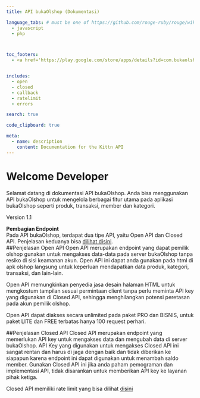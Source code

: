 ```yaml
---
title: API bukaOlshop (Dokumentasi)

language_tabs: # must be one of https://github.com/rouge-ruby/rouge/wiki/List-of-supported-languages-and-lexers
  - javascript
  - php



toc_footers:
  - <a href='https://play.google.com/store/apps/details?id=com.bukaolshop'>Download bukaOlshop</a>


includes:
  - open
  - closed
  - callback
  - ratelimit
  - errors

search: true

code_clipboard: true

meta:
  - name: description
    content: Documentation for the Kittn API
---
```


# Welcome Developer

Selamat datang di dokumentasi API bukaOlshop. Anda bisa menggunakan API bukaOlshop untuk mengelola berbagai fitur utama pada aplikasi bukaOlshop seperti produk, transaksi, member dan kategori.

Version 1.1

<aside class="notice">
<b>Pembagian Endpoint</b><br>
Pada API bukaOlshop, terdapat dua tipe API, yaitu Open API dan Closed API. Penjelasan keduanya bisa <a href="#penjelasan-open-api">dilihat disini</a>.
</aside>
##Penjelasan Open API
Open API merupakan endpoint yang dapat pemilik olshop gunakan untuk mengakses data-data pada server bukaOlshop tanpa resiko di sisi keamanan akun. Open API ini dapat anda gunakan pada html di apk olshop langsung untuk keperluan mendapatkan data produk, kategori, transaksi, dan lain-lain.

Open API memungkinkan penyedia jasa desain halaman HTML untuk mengkostum tampilan sesuai permintaan client tanpa perlu meminta API key yang digunakan di Closed API, sehingga menghilangkan potensi peretasan pada akun pemilik olshop.

Open API dapat diakses secara unlimited pada paket PRO dan BISNIS, untuk paket LITE dan FREE terbatas hanya 100 request perhari.

##Penjelasan Closed API
Closed API merupakan endpoint yang memerlukan API key untuk mengakses data dan mengubah data di server bukaOlshop. API Key yang digunakan untuk mengakses Closed API ini sangat rentan dan harus di jaga dengan baik dan tidak diberikan ke siapapun karena endpoint ini dapat digunakan untuk menambah saldo member. Gunakan Closed API ini jika anda paham pemograman dan implementasi API, tidak disarankan untuk memberikan API key ke layanan pihak ketiga.

Closed API memiliki rate limit yang bisa dilihat [disini](#rate-limit)  
